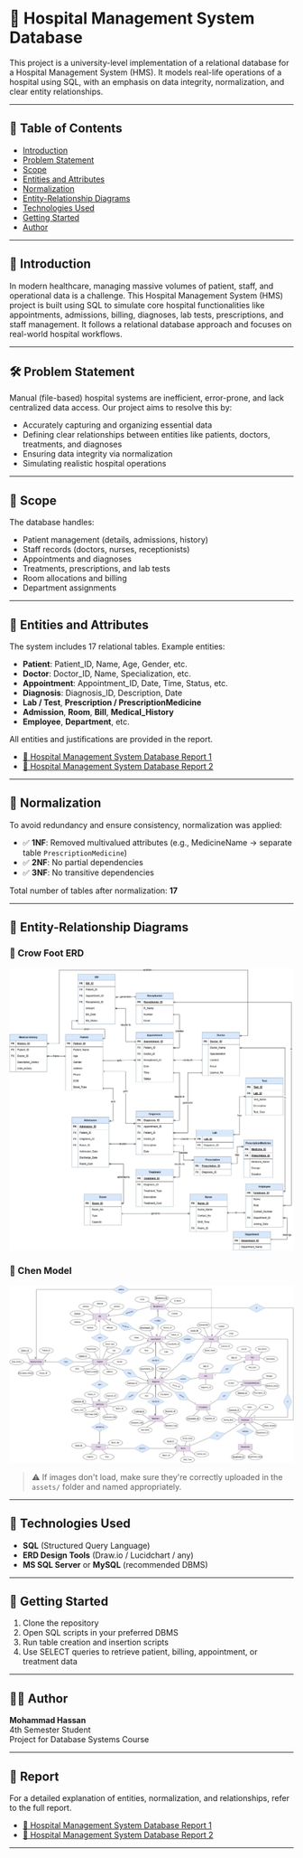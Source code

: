 # 🏥 Hospital Management System Database

This project is a university-level implementation of a relational database for a Hospital Management System (HMS). It models real-life operations of a hospital using SQL, with an emphasis on data integrity, normalization, and clear entity relationships.

---

## 📌 Table of Contents
- [Introduction](#introduction)
- [Problem Statement](#problem-statement)
- [Scope](#scope)
- [Entities and Attributes](#entities-and-attributes)
- [Normalization](#normalization)
- [Entity-Relationship Diagrams](#entity-relationship-diagrams)
- [Technologies Used](#technologies-used)
- [Getting Started](#getting-started)
- [Author](#author)

---

## 📖 Introduction

In modern healthcare, managing massive volumes of patient, staff, and operational data is a challenge. This Hospital Management System (HMS) project is built using SQL to simulate core hospital functionalities like appointments, admissions, billing, diagnoses, lab tests, prescriptions, and staff management. It follows a relational database approach and focuses on real-world hospital workflows.

---

## 🛠️ Problem Statement

Manual (file-based) hospital systems are inefficient, error-prone, and lack centralized data access. Our project aims to resolve this by:

- Accurately capturing and organizing essential data
- Defining clear relationships between entities like patients, doctors, treatments, and diagnoses
- Ensuring data integrity via normalization
- Simulating realistic hospital operations

---

## 🎯 Scope

The database handles:

- Patient management (details, admissions, history)
- Staff records (doctors, nurses, receptionists)
- Appointments and diagnoses
- Treatments, prescriptions, and lab tests
- Room allocations and billing
- Department assignments

---

## 🧱 Entities and Attributes

The system includes 17 relational tables. Example entities:

- **Patient**: Patient_ID, Name, Age, Gender, etc.
- **Doctor**: Doctor_ID, Name, Specialization, etc.
- **Appointment**: Appointment_ID, Date, Time, Status, etc.
- **Diagnosis**: Diagnosis_ID, Description, Date
- **Lab / Test**, **Prescription / PrescriptionMedicine**
- **Admission**, **Room**, **Bill**, **Medical_History**
- **Employee**, **Department**, etc.

All entities and justifications are provided in the report.

- [📄 Hospital Management System Database Report 1](Hospital%20Management%20System%20Database%20Report%201.docx)
- [📄 Hospital Management System Database Report 2](Hospital%20Management%20System%20Database%20Report%202.docx)


---

## 📐 Normalization

To avoid redundancy and ensure consistency, normalization was applied:

- ✅ **1NF**: Removed multivalued attributes (e.g., MedicineName → separate table `PrescriptionMedicine`)
- ✅ **2NF**: No partial dependencies
- ✅ **3NF**: No transitive dependencies

Total number of tables after normalization: **17**

---

## 🔗 Entity-Relationship Diagrams

### 👣 Crow Foot ERD

![Crow Foot Diagram](./assets/crowfoot_erd.jpg)

### 🧬 Chen Model

![Chen Model Diagram](./assets/chen_erd.jpg)

> ⚠️ If images don't load, make sure they're correctly uploaded in the `assets/` folder and named appropriately.

---

## 🧰 Technologies Used

- **SQL** (Structured Query Language)
- **ERD Design Tools** (Draw.io / Lucidchart / any)
- **MS SQL Server** or **MySQL** (recommended DBMS)

---

## 🚀 Getting Started

1. Clone the repository
2. Open SQL scripts in your preferred DBMS
3. Run table creation and insertion scripts
4. Use SELECT queries to retrieve patient, billing, appointment, or treatment data

---

## 👨‍🎓 Author

**Mohammad Hassan**  
4th Semester Student  
Project for Database Systems Course

---

## 📄 Report

For a detailed explanation of entities, normalization, and relationships, refer to the full report.

- [📄 Hospital Management System Database Report 1](Hospital%20Management%20System%20Database%20Report%201.docx)
- [📄 Hospital Management System Database Report 2](Hospital%20Management%20System%20Database%20Report%202.docx)


---

